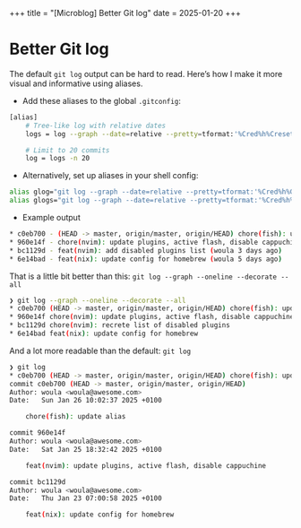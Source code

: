 +++
title = "[Microblog] Better Git log"
date = 2025-01-20
+++

# Better Git log

The default `git log` output can be hard to read. Here’s how I make it more visual and informative using aliases.

- Add these aliases to the global `.gitconfig`:

```bash
[alias]
    # Tree-like log with relative dates
    logs = log --graph --date=relative --pretty=tformat:'%Cred%h%Creset -%C(auto)%d%Creset %s %Cgreen(%an %ad)%Creset'

    # Limit to 20 commits
    log = logs -n 20
```

- Alternatively, set up aliases in your shell config:

```bash
alias glog="git log --graph --date=relative --pretty=tformat:'%Cred%h%Creset -%C(auto)%d%Creset %s %Cgreen(%an %ad)%Creset' -n 20"
alias glogs="git log --graph --date=relative --pretty=tformat:'%Cred%h%Creset -%C(auto)%d%Creset %s %Cgreen(%an %ad)%Creset'"
```

- Example output

```bash
* c0eb700 - (HEAD -> master, origin/master, origin/HEAD) chore(fish): update alias (woula 26 minutes ago)
* 960e14f - chore(nvim): update plugins, active flash, disable cappuchine (woula 16 hours ago)
* bc1129d - feat(nvim): add disabled plugins list (woula 3 days ago)
* 6e14bad - feat(nix): update config for homebrew (woula 5 days ago)
```

That is a little bit better than this:
`git log --graph --oneline --decorate --all`

```bash
❯ git log --graph --oneline --decorate --all
* c0eb700 (HEAD -> master, origin/master, origin/HEAD) chore(fish): update alias
* 960e14f chore(nvim): update plugins, active flash, disable cappuchine
* bc1129d chore(nvim): recrete list of disabled plugins
* 6e14bad feat(nix): update config for homebrew

```

And a lot more readable than the default: `git log`

```bash
❯ git log
* c0eb700 (HEAD -> master, origin/master, origin/HEAD) chore(fish): update alias
commit c0eb700 (HEAD -> master, origin/master, origin/HEAD)
Author: woula <woula@awesome.com>
Date:   Sun Jan 26 10:02:37 2025 +0100

    chore(fish): update alias

commit 960e14f
Author: woula <woula@awesome.com>
Date:   Sat Jan 25 18:32:42 2025 +0100

    feat(nvim): update plugins, active flash, disable cappuchine

commit bc1129d
Author: woula <woula@awesome.com>
Date:   Thu Jan 23 07:00:58 2025 +0100

    feat(nix): update config for homebrew
```
